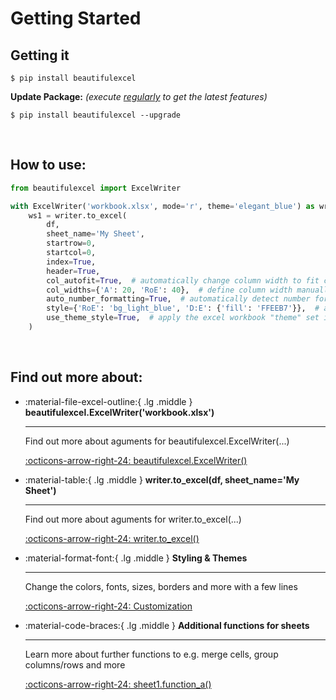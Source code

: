 # Getting Started

## Getting it

```console
$ pip install beautifulexcel
```
**Update Package:** *(execute <ins>regularly</ins> to get the latest features)*
```console
$ pip install beautifulexcel --upgrade
```
  
<br>
  
## How to use:

```python
from beautifulexcel import ExcelWriter

with ExcelWriter('workbook.xlsx', mode='r', theme='elegant_blue') as writer:
    ws1 = writer.to_excel(
        df, 
        sheet_name='My Sheet', 
        startrow=0, 
        startcol=0, 
        index=True,
        header=True,
        col_autofit=True,  # automatically change column width to fit content best
        col_widths={'A': 20, 'RoE': 40},  # define column width manually
        auto_number_formatting=True,  # automatically detect number format and change excel format
        style={'RoE': 'bg_light_blue', 'D:E': {'fill': 'FFEEB7'}},  # apply custom styling to this dataframe export
        use_theme_style=True,  # apply the excel workbook "theme" set in ExcelWriter()
    )
```

<br>

## Find out more about:
<div class="grid cards" markdown>

-   :material-file-excel-outline:{ .lg .middle } __beautifulexcel.ExcelWriter('workbook.xlsx')__

    ---

    Find out more about aguments for beautifulexcel.ExcelWriter(...)

    [:octicons-arrow-right-24: beautifulexcel.ExcelWriter()](./ExcelWriter/#beautifulexcel.ExcelWriter.__init__)

-   :material-table:{ .lg .middle } __writer.to_excel(df, sheet_name='My Sheet')__

    ---

    Find out more about aguments for writer.to_excel(...)

    [:octicons-arrow-right-24: writer.to_excel()](./ExcelWriter/#beautifulexcel.ExcelWriter.to_excel)

-   :material-format-font:{ .lg .middle } __Styling & Themes__

    ---

    Change the colors, fonts, sizes, borders and more with a few lines

    [:octicons-arrow-right-24: Customization](./styling/)

-   :material-code-braces:{ .lg .middle } __Additional functions for sheets__

    ---

    Learn more about further functions to e.g. merge cells, group columns/rows and more

    [:octicons-arrow-right-24: sheet1.function_a()](./Sheet/)

</div>

<br>